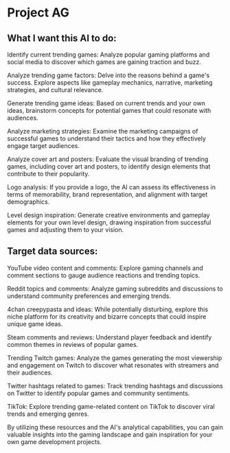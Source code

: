 # Project AG

## What I want this AI to do:

Identify current trending games: Analyze popular gaming platforms and social media to discover which games are gaining traction and buzz.

Analyze trending game factors: Delve into the reasons behind a game's success. Explore aspects like gameplay mechanics, narrative, marketing strategies, and cultural relevance.

Generate trending game ideas: Based on current trends and your own ideas, brainstorm concepts for potential games that could resonate with audiences.

Analyze marketing strategies: Examine the marketing campaigns of successful games to understand their tactics and how they effectively engage target audiences.

Analyze cover art and posters: Evaluate the visual branding of trending games, including cover art and posters, to identify design elements that contribute to their popularity.

Logo analysis: If you provide a logo, the AI can assess its effectiveness in terms of memorability, brand representation, and alignment with target demographics.

Level design inspiration: Generate creative environments and gameplay elements for your own level design, drawing inspiration from successful games and adjusting them to your vision.

## Target data sources:

YouTube video content and comments: Explore gaming channels and comment sections to gauge audience reactions and trending topics.

Reddit topics and comments: Analyze gaming subreddits and discussions to understand community preferences and emerging trends.

4chan creepypasta and ideas: While potentially disturbing, explore this niche platform for its creativity and bizarre concepts that could inspire unique game ideas.

Steam comments and reviews: Understand player feedback and identify common themes in reviews of popular games.

Trending Twitch games: Analyze the games generating the most viewership and engagement on Twitch to discover what resonates with streamers and their audiences.

Twitter hashtags related to games: Track trending hashtags and discussions on Twitter to identify popular games and community sentiments.

TikTok: Explore trending game-related content on TikTok to discover viral trends and emerging genres.

By utilizing these resources and the AI's analytical capabilities, you can gain valuable insights into the gaming landscape and gain inspiration for your own game development projects.
